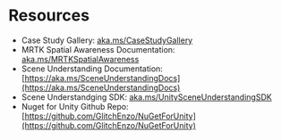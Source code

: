 # Resources

* Case Study Gallery: [aka.ms/CaseStudyGallery](https://aka.ms/CaseStudyGallery)
* MRTK Spatial Awareness Documentation: [aka.ms/MRTKSpatialAwareness](https://aka.ms/MRTKSpatialAwareness)
* Scene Understanding Documentation: [https://aka.ms/SceneUnderstandingDocs](https://aka.ms/SceneUnderstandingDocs)
* Scene Understandging SDK: [aka.ms/UnitySceneUnderstandingSDK](https://aka.ms/UnitySceneUnderstandingSDK)
* Nuget for Unity Github Repo: [https://github.com/GlitchEnzo/NuGetForUnity](https://github.com/GlitchEnzo/NuGetForUnity)


